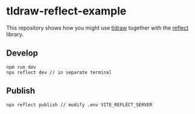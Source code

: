 # tldraw-reflect-example

This repository shows how you might use [tldraw](https://github.com/tldraw/tldraw) together with the [reflect](https://reflect.net/) library.

## Develop

```
npm run dev
npx reflect dev // in separate terminal
```

## Publish

```
npx reflect publish // modify .env VITE_REFLECT_SERVER
```

